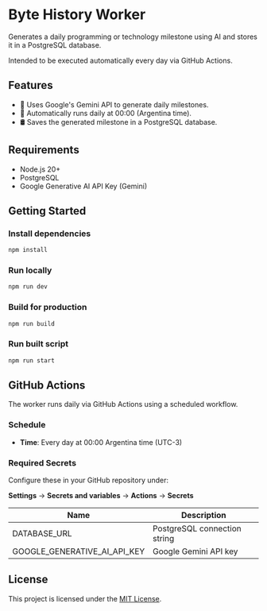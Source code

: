 # Byte History Worker

Generates a daily programming or technology milestone using AI and stores it in a PostgreSQL database.

Intended to be executed automatically every day via GitHub Actions.

## Features

- 🧠 Uses Google's Gemini API to generate daily milestones.
- 📅 Automatically runs daily at 00:00 (Argentina time).
- 🛢️ Saves the generated milestone in a PostgreSQL database.

## Requirements

- Node.js 20+
- PostgreSQL
- Google Generative AI API Key (Gemini)

## Getting Started

### Install dependencies

```bash
npm install
```

### Run locally

```bash
npm run dev
```

### Build for production

```bash
npm run build
```

### Run built script

```bash
npm run start
```

## GitHub Actions

The worker runs daily via GitHub Actions using a scheduled workflow.

### Schedule

- **Time**: Every day at 00:00 Argentina time (UTC-3)

### Required Secrets

Configure these in your GitHub repository under:

**Settings** -> **Secrets and variables** -> **Actions** -> **Secrets**

| Name                         | Description                  |
| ---------------------------- | ---------------------------- |
| DATABASE_URL                 | PostgreSQL connection string |
| GOOGLE_GENERATIVE_AI_API_KEY | Google Gemini API key        |

## License

This project is licensed under the [MIT License](./LICENSE).
